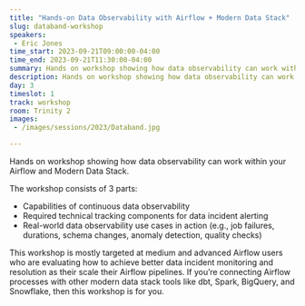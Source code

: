 ```yaml
---
title: "Hands-on Data Observability with Airflow + Modern Data Stack"
slug: databand-workshop
speakers:
 - Eric Jones
time_start: 2023-09-21T09:00:00-04:00
time_end: 2023-09-21T11:30:00-04:00
summary: Hands on workshop showing how data observability can work within your Airflow and Modern Data Stack. 
description: Hands on workshop showing how data observability can work within your Airflow and Modern Data Stack. 
day: 3
timeslot: 1
track: workshop
room: Trinity 2
images:
 - /images/sessions/2023/Databand.jpg

---
```


Hands on workshop showing how data observability can work within your Airflow and Modern Data Stack. 

The workshop consists of 3 parts:
 * Capabilities of continuous data observability 
 * Required technical tracking components for data incident alerting 
 * Real-world data observability use cases in action (e.g., job failures, durations, schema changes, anomaly detection, quality checks) 

This workshop is mostly targeted at medium and advanced Airflow users who are evaluating how to achieve better data incident monitoring and resolution as their scale their Airflow pipelines. 
If you’re connecting Airflow processes with other modern data stack tools like dbt, Spark, BigQuery, and Snowflake, then this workshop is for you. 